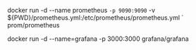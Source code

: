docker run -d --name prometheus `
  -p 9090:9090 `
  -v ${PWD}/prometheus.yml:/etc/prometheus/prometheus.yml `
  prom/prometheus



docker run -d --name=grafana -p 3000:3000 grafana/grafana
